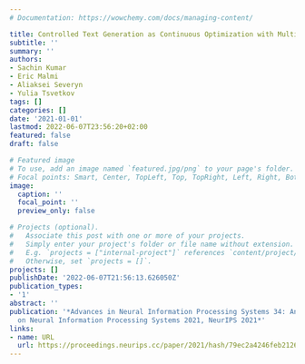 ```yaml
---
# Documentation: https://wowchemy.com/docs/managing-content/

title: Controlled Text Generation as Continuous Optimization with Multiple Constraints
subtitle: ''
summary: ''
authors:
- Sachin Kumar
- Eric Malmi
- Aliaksei Severyn
- Yulia Tsvetkov
tags: []
categories: []
date: '2021-01-01'
lastmod: 2022-06-07T23:56:20+02:00
featured: false
draft: false

# Featured image
# To use, add an image named `featured.jpg/png` to your page's folder.
# Focal points: Smart, Center, TopLeft, Top, TopRight, Left, Right, BottomLeft, Bottom, BottomRight.
image:
  caption: ''
  focal_point: ''
  preview_only: false

# Projects (optional).
#   Associate this post with one or more of your projects.
#   Simply enter your project's folder or file name without extension.
#   E.g. `projects = ["internal-project"]` references `content/project/deep-learning/index.md`.
#   Otherwise, set `projects = []`.
projects: []
publishDate: '2022-06-07T21:56:13.626050Z'
publication_types:
- '1'
abstract: ''
publication: '*Advances in Neural Information Processing Systems 34: Annual Conference
  on Neural Information Processing Systems 2021, NeurIPS 2021*'
links:
- name: URL
  url: https://proceedings.neurips.cc/paper/2021/hash/79ec2a4246feb2126ecf43c4a4418002-Abstract.html
---
```

